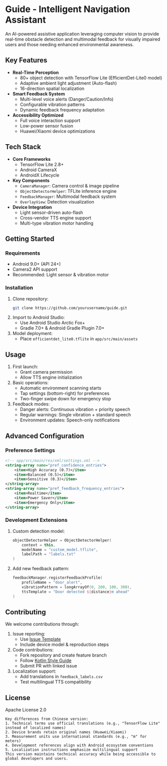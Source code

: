 # Guide - Intelligent Navigation Assistant
An AI-powered assistive application leveraging computer vision to provide real-time obstacle detection and multimodal feedback for visually impaired users and those needing enhanced environmental awareness.
## Key Features
- **Real-Time Perception**
  - 80+ object detection with TensorFlow Lite (EfficientDet-Lite0 model)
  - Adaptive ambient light adjustment (Auto-flash)
  - 16-direction spatial localization
- **Smart Feedback System**
  - Multi-level voice alerts (Danger/Caution/Info)
  - Configurable vibration patterns
  - Dynamic feedback frequency adaptation
- **Accessibility Optimized**
  - Full voice interaction support
  - Low-power sensor fusion
  - Huawei/Xiaomi device optimizations
## Tech Stack
- **Core Frameworks**
  - TensorFlow Lite 2.8+
  - Android CameraX
  - AndroidX Lifecycle
- **Key Components**
  - `CameraManager`: Camera control & image pipeline
  - `ObjectDetectorHelper`: TFLite inference engine
  - `FeedbackManager`: Multimodal feedback system
  - `OverlayView`: Detection visualization
- **Device Integration**
  - Light sensor-driven auto-flash
  - Cross-vendor TTS engine support
  - Multi-type vibration motor handling
## Getting Started
### Requirements
- Android 9.0+ (API 24+)
- Camera2 API support
- Recommended: Light sensor & vibration motor
### Installation
1. Clone repository:
   ```bash
   git clone https://github.com/yourusername/guide.git
   ```
2. Import to Android Studio:
   - Use Android Studio Arctic Fox+
   - Gradle 7.0+ & Android Gradle Plugin 7.0+
3. Model deployment:
   - Place `efficientdet_lite0.tflite` in `app/src/main/assets`
## Usage
1. First launch:
   - Grant camera permission
   - Allow TTS engine initialization
2. Basic operations:
   - Automatic environment scanning starts
   - Tap settings (bottom-right) for preferences
   - Two-finger swipe down for emergency stop
3. Feedback modes:
   - Danger alerts: Continuous vibration + priority speech
   - Regular warnings: Single vibration + standard speech
   - Environment updates: Speech-only notifications
## Advanced Configuration
### Preference Settings
```xml
<!-- app/src/main/res/xml/settings.xml -->
<string-array name="pref_confidence_entries">
    <item>High Accuracy (0.7)</item>
    <item>Balanced (0.5)</item>
    <item>Sensitive (0.3)</item>
</string-array>
<string-array name="pref_feedback_frequency_entries">
    <item>Realtime</item>
    <item>Power Saver</item>
    <item>Emergency Only</item>
</string-array>
```
### Development Extensions
1. Custom detection model:
   ```kotlin
   objectDetectorHelper = ObjectDetectorHelper(
       context = this,
       modelName = "custom_model.tflite",
       labelPath = "labels.txt"
   )
   ```
2. Add new feedback pattern:
   ```kotlin
   feedbackManager.registerFeedbackProfile(
       profileName = "door_alert",
       vibrationPattern = longArrayOf(0, 200, 100, 300),
       ttsTemplate = "Door detected ${distance}m ahead"
   )
   ```
## Contributing
We welcome contributions through:
1. Issue reporting:
   - Use [Issue Template](.github/ISSUE_TEMPLATE.md)
   - Include device model & reproduction steps
2. Code contributions:
   - Fork repository and create feature branch
   - Follow [Kotlin Style Guide](code-style.md)
   - Submit PR with linked issue
3. Localization support:
   - Add translations in `feedback_labels.csv`
   - Test multilingual TTS compatibility
## License
Apache License 2.0
```
Key differences from Chinese version:
1. Technical terms use official translations (e.g., "TensorFlow Lite" instead of localized names)
2. Device brands retain original names (Huawei/Xiaomi)
3. Measurement units use international standards (e.g., "m" for meters)
4. Development references align with Android ecosystem conventions
5. Localization instructions emphasize multilingual support
This version maintains technical accuracy while being accessible to global developers and users.
